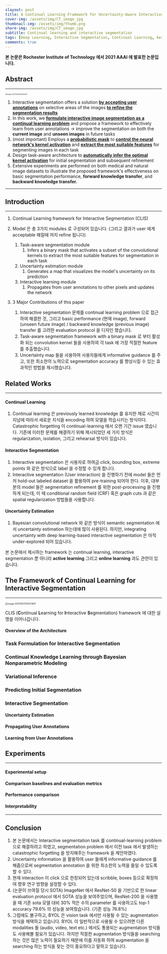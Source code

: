 ```yaml
---
slayout: post
title: A Continual Learning Framework for Uncertainty-Aware Interactive Segmentation
cover-img: /assets/img/CT_image.jpg
thumbnail-img: /assets/img/thumb.png
share-img: /assets/img/CT_image.jpg
subtitle: Continual learning and interactive segmentation
tags: [Deep Learning, Interactive Segmentation, Continual Learning, kernel activation, knowledge transfer]
comments: true
---
```


**본 논문은 Rochester Institute of Technology 에서 2021 AAAI 에 발표한 논문입니다.**

## Abstract

---

<img src="../assets/post_img/image-20210430163538247.png" alt="image-20210430163538247" style="zoom:35%;" />

1. Interactive segmentation offers a solution **<u>by accepting user annotations</u>** on selective areas of the images **<u>to refine the segmentation results</u>**
2. In this work, we **<u>formulate interactive image segmentation as a continual learning problem</u>** and propose a framework to effectively learn from user annotations -> improve the segmentation on both the **current image** and **unseen images** in future tasks
3. (most important) Employs a **<u>probabilistic mask</u>** to **<u>control the neural network's kernel activation</u>** and **<u>extract the most suitable features</u>** for segmenting images in each task
4. Design task-aware architecture to **<u>automatically infer the optimal kernel activation</u>** for initial segmentation and subsequent refinement
5. Extensive experiments are performed on both medical and natural image datasets to illustrate the proposed framework's effectiveness on basic segmentation performance, **forward knowledge transfer**, and **backward knowledge transfer.**

---



## Introduction

---

1. Continual Learning framework for Interactive Segmentation (CLIS) 

   

2. Model 은 총 3가지 modules 로 구성되어 있습니다. (그리고 결과가 user 에게 acceptable 해질때 까지 refine 됩니다)
   1. Task-aware segmentation module
      1. Infers a binary mask that activates a subset of the convolutional kernels to extract the most suitable features for segmentation in each task
   2. Uncertainty estimation module
      1. Generates a map that visualizes the model's uncertainty on its prediction
   3. Interactive learning module
      1. Propagates from user annotations to other pixels and updates the network
         
3. 3 Major Contributions of this paper
   1. Interactive segmentation 문제를 continual learning problem 으로 접근하여 해결한 것, 그리고 basic performance (현재 image), forward (unseen future image) / backward knowledge (previous image) transfer 를 고려한 evaluation protocol 을 디자인 했습니다.
   2. Task-aware segmentation framework with a binary mask 로 부터 활성화 되는 convolution kernel 들을 사용하여 각 task 에 가장 적절한 feature 를 추출했습니다.
   3. Uncertainty map 들을 사용하여 사용자들에게 informative guidance 를 주고, 또한 최소한의 노력으로 segmentation accuracy 를 향상시킬 수 있는 효과적인 방법을 제시했습니다.

## Related Works

---

#### Continual Learning

1. Continual learning 은 previously learned knowledge 를 유지한 채로 시간이 지남에 따라서 새로운 지식을 encoding 하여 모델을 학습시키는 방식이다. Catastrophic forgetting 이 continual-learning 에서 오랜 기간 issue 였습니다. 기존에 이러한 문제를 해결하기 위해 제시되었던 세 가지 방식은 regularization, isolation, 그리고 rehearsal 방식이 있습니다.

#### Interactive Segmentation

1. Interactive segmentation 은 사용자로 하여금 click, bounding box, extreme points 와 같은 방식으로 label 을 수정할 수 있게 합니다.
2. Interactive segmentation (User interaction) 을 진행하기 전에 model 들은 먼저 hold-out labeled dataset 을 활용하여 pre-training 되어야 한다. 이후, 대부분의 model 들은 segmentation refinement 를 위한 post-processing 을 진행하게 되는데, 이 때 conditional random field (CRF) 혹은 graph cuts 과 같은 spatial regularization 방법들을 사용합니다.

#### Uncertainty Estimation

1. Bayesian convolutional network 와 같은 방식이 semantic segmentation 에서 uncertainty estimation 하는데에 많이 사용된다. 하지만, integrating uncertainty with deep learning-based interactive segmentation 은 아직 under-explored 되어 있습니다.

본 논문에서 제시하는 framework 는 continual learning, interactive segmentation 뿐 아니라 **active learning** 그리고 **online learning** 과도 관련이 있습니다.


## The Framework of Continual Learning for Interactive Segmentation

---

<img src="../assets/post_img/image-20210503154313631.png" alt="image-20210503154313631" style="zoom:50%;" />



CLIS (**C**ontinual **L**earning for **I**nteractive **S**egmentation) framework 에 대한 설명을 이어나갑니다.

#### Overview of the Architecture



### Task Formulation for Interactive Segmentation

### Continual Knowledge Learning through Bayesian Nonparametric Modeling

### Variational Inference

### Predicting Initial Segmentation

### Interactive Segmentation

#### Uncertainty Estimation

#### Propagating User Annotations

#### Learning from User Annotations



## Experiments

---

#### Experimental setup

#### Comparison baselines and evaluation metrics

#### Performance comparison

#### Interpretability

---



## Conclusion

1. 본 논문에서는 Interactive segmentation task 를 continual-learning problem 으로 해결하려고 하였고, segmentation problem 에서 이전 task 에서 발생하는 catastrophic forgetting 을 방지해주는 framework 을 제안하였다.
2. Uncertainty information 을 활용하여 user 들에게 informative guidance 를 해줌으로써 segmentation annotation 을 위한 최소한의 노력을 들일 수 있도록 할 수 있다.
3. 현재 interaction 이 click 으로 한정되어 있는데 scribble, boxes 등으로 확장하여 향후 연구 방향을 설정할 수 있다.
4. (논문이 쓰여질 당시 SOTA) ImageNet 에서 ResNet-50 을 기반으로 한 linear evaluation protocol 에서 SOTA 성능을 보여주었으며, ResNet-200 을 사용했을 때 기존 sota 모델 대비 30% 적은 수의 parameter 를 사용하고도 top-1 accuracy 79.6% 의 성능을 보여줬습니다. (기존 성능 76.8%)
5. 그럼에도 불구하고, BYOL 은 vision task 에서만 사용될 수 있는 augmentation 방식을 채택하고 있습니다. BYOL 이 일반적으로 사용될 수 있으려면 다른 modalities 들 (audio, video, text etc.) 에서도 통용되는 augmentation 방식들도 사용해볼 필요가 있습니다. 하지만 적절한 augmentation 방식들을 searching 하는 것은 많은 노력이 필요하기 때문에 이를 자동화 하여 augmentation 을 searching 하는 방식을 찾는 것이 중요하다고 말하고 있습니다.


